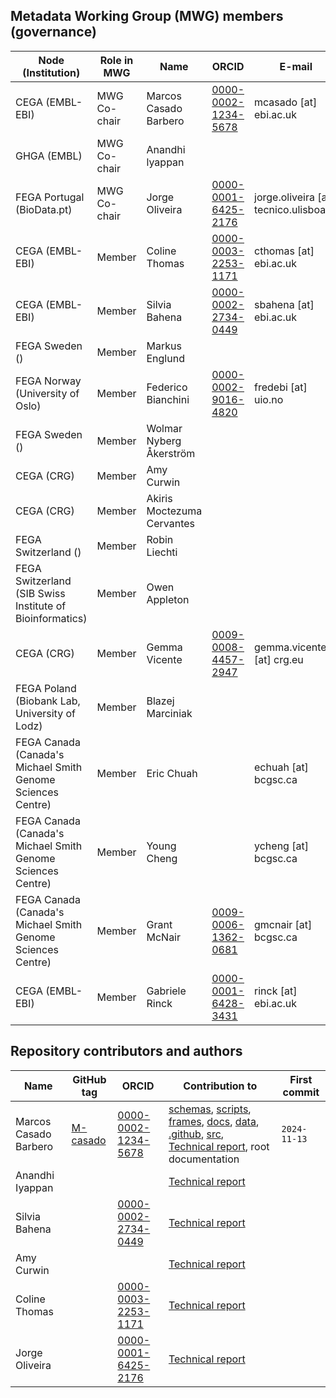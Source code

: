 ## Metadata Working Group (MWG) members (governance)

| Node (Institution) | Role in MWG | Name  | ORCID | E-mail |
|------|------|-------------|-------|--------|
| CEGA (EMBL-EBI) | MWG Co-chair | Marcos Casado Barbero | [0000-0002-1234-5678](https://orcid.org/0000-0002-7747-6256) | mcasado [at] ebi.ac.uk |
| GHGA (EMBL) | MWG Co-chair | Anandhi lyappan |  | |
| FEGA Portugal (BioData.pt) | MWG Co-chair | Jorge Oliveira | [0000-0001-6425-2176](https://orcid.org/0000-0001-6425-2176) | jorge.oliveira [at] tecnico.ulisboa.pt |
| CEGA (EMBL-EBI) | Member | Coline Thomas | [0000-0003-2253-1171](https://orcid.org/0000-0003-2253-1171) | cthomas [at] ebi.ac.uk |
| CEGA (EMBL-EBI) | Member | Silvia Bahena | [0000-0002-2734-0449](https://orcid.org/0000-0002-2734-0449) | sbahena [at] ebi.ac.uk |
| FEGA Sweden () | Member | Markus Englund |  | |
| FEGA Norway (University of Oslo) | Member | Federico Bianchini | [0000-0002-9016-4820](https://orcid.org/0000-0002-9016-4820) | fredebi [at] uio.no |
| FEGA Sweden () | Member | Wolmar Nyberg Åkerström |  | |
| CEGA (CRG) | Member | Amy Curwin |  | |
| CEGA (CRG) | Member | Akiris Moctezuma Cervantes |  | |
| FEGA Switzerland () | Member | Robin Liechti |  | |
| FEGA Switzerland (SIB Swiss Institute of Bioinformatics) | Member | Owen Appleton |  | |
| CEGA (CRG) | Member | Gemma Vicente | [0009-0008-4457-2947](https://orcid.org/0009-0008-4457-2947)  | gemma.vicente [at] crg.eu |
| FEGA Poland (Biobank Lab, University of Lodz) | Member | Blazej Marciniak |  | |
| FEGA Canada (Canada's Michael Smith Genome Sciences Centre) | Member | Eric Chuah | | echuah [at] bcgsc.ca |
| FEGA Canada (Canada's Michael Smith Genome Sciences Centre) | Member | Young Cheng | | ycheng [at] bcgsc.ca |
| FEGA Canada (Canada's Michael Smith Genome Sciences Centre) | Member | Grant McNair  | [0009-0006-1362-0681](https://orcid.org/0009-0006-1362-0681) | gmcnair [at] bcgsc.ca |
| CEGA (EMBL-EBI) | Member | Gabriele Rinck | [0000-0001-6428-3431](https://orcid.org/0000-0001-6428-3431) | rinck [at] ebi.ac.uk |

## Repository contributors and authors

| Name | GitHub tag | ORCID | Contribution to | First commit |
|------|------------|-------|-----------------|--------------|
| Marcos Casado Barbero | [M-casado](https://github.com/M-casado) | [0000-0002-1234-5678](https://orcid.org/0000-0002-7747-6256) | [schemas](./schemas/), [scripts](./scripts/), [frames](./frames/), [docs](./docs/), [data](./data/), [.github](.github/), [src](./src/), [Technical report](./docs/technical-report.md), root documentation | ``2024-11-13`` |
| Anandhi Iyappan |  |  | [Technical report](./docs/technical-report.md) |  |
| Silvia Bahena |  | [0000-0002-2734-0449](https://orcid.org/0000-0002-2734-0449) | [Technical report](./docs/technical-report.md) |  |
| Amy Curwin |  |  | [Technical report](./docs/technical-report.md) |  |
| Coline Thomas |  | [0000-0003-2253-1171](https://orcid.org/0000-0003-2253-1171) | [Technical report](./docs/technical-report.md) |  |
| Jorge Oliveira |  | [0000-0001-6425-2176](https://orcid.org/0000-0001-6425-2176) | [Technical report](./docs/technical-report.md) |  |

